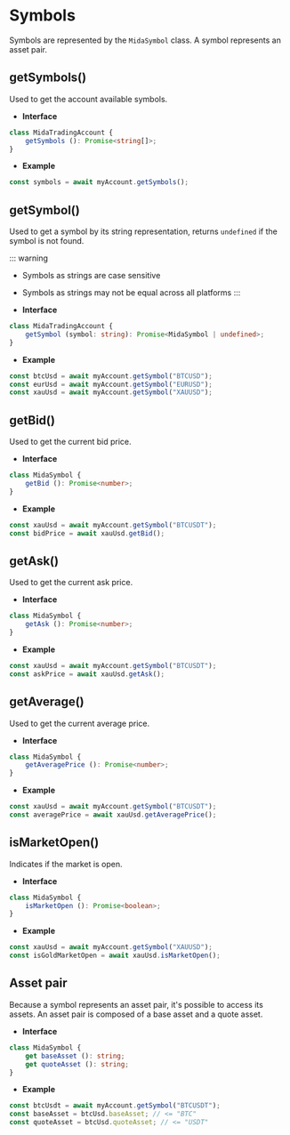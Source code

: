 # Symbols
Symbols are represented by the `MidaSymbol` class. A symbol represents an asset pair.

## getSymbols()
Used to get the account available symbols.

- **Interface**
```typescript
class MidaTradingAccount {
    getSymbols (): Promise<string[]>;
}
```
- **Example**
```javascript
const symbols = await myAccount.getSymbols();
```

## getSymbol()
Used to get a symbol by its string representation, returns `undefined` if the symbol is not found.

::: warning
- Symbols as strings are case sensitive
- Symbols as strings may not be equal across all platforms
:::

- **Interface**
```typescript
class MidaTradingAccount {
    getSymbol (symbol: string): Promise<MidaSymbol | undefined>;
}
```
- **Example**
```javascript
const btcUsd = await myAccount.getSymbol("BTCUSD");
const eurUsd = await myAccount.getSymbol("EURUSD");
const xauUsd = await myAccount.getSymbol("XAUUSD");
```

## getBid()
Used to get the current bid price.

- **Interface**
```typescript
class MidaSymbol {
    getBid (): Promise<number>;
}
```
- **Example**
```javascript
const xauUsd = await myAccount.getSymbol("BTCUSDT");
const bidPrice = await xauUsd.getBid();
```

## getAsk()
Used to get the current ask price.

- **Interface**
```typescript
class MidaSymbol {
    getAsk (): Promise<number>;
}
```
- **Example**
```javascript
const xauUsd = await myAccount.getSymbol("BTCUSDT");
const askPrice = await xauUsd.getAsk();
```

## getAverage()
Used to get the current average price.

- **Interface**
```typescript
class MidaSymbol {
    getAveragePrice (): Promise<number>;
}
```
- **Example**
```javascript
const xauUsd = await myAccount.getSymbol("BTCUSDT");
const averagePrice = await xauUsd.getAveragePrice();
```

## isMarketOpen()
Indicates if the market is open.

- **Interface**
```typescript
class MidaSymbol {
    isMarketOpen (): Promise<boolean>;
}
```
- **Example**
```javascript
const xauUsd = await myAccount.getSymbol("XAUUSD");
const isGoldMarketOpen = await xauUsd.isMarketOpen();
```

## Asset pair
Because a symbol represents an asset pair, it's possible to access
its assets. An asset pair is composed of a base asset and a quote asset.

- **Interface**
```typescript
class MidaSymbol {
    get baseAsset (): string;
    get quoteAsset (): string;
}
```
- **Example**
```javascript
const btcUsdt = await myAccount.getSymbol("BTCUSDT");
const baseAsset = btcUsd.baseAsset; // <= "BTC"
const quoteAsset = btcUsd.quoteAsset; // <= "USDT"
```
